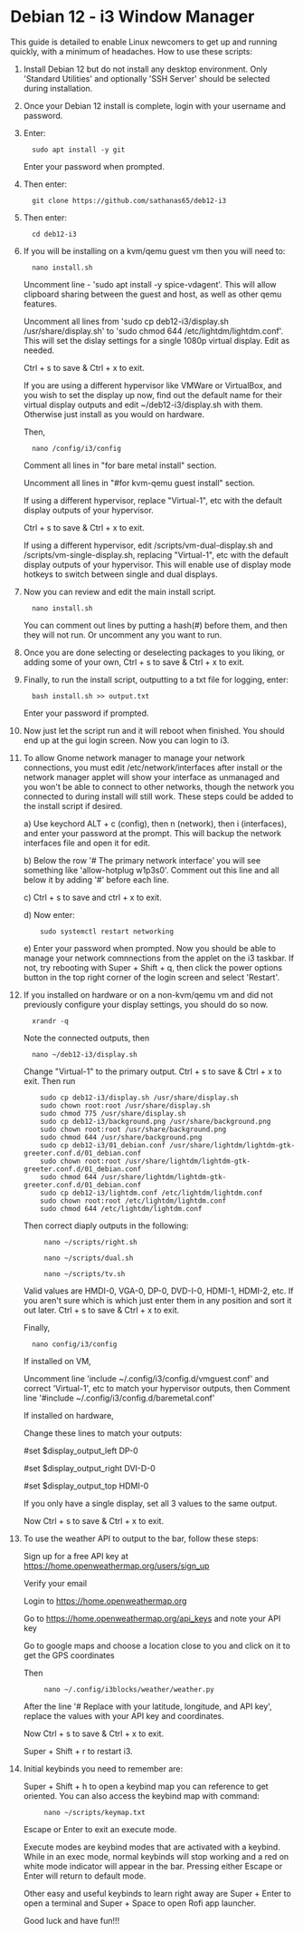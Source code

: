 Debian 12 - i3 Window Manager
===================
This guide is detailed to enable Linux newcomers to get up and running quickly, with a minimum of headaches. How to use these scripts:

1. Install Debian 12 but do not install any desktop environment. Only 'Standard Utilities' and optionally 'SSH Server' should be selected during installation. 
2. Once your Debian 12 install is complete, login with your username and password.
3. Enter:

         sudo apt install -y git
   
   Enter your password when prompted. 
4. Then enter:

         git clone https://github.com/sathanas65/deb12-i3
   
5. Then enter:

         cd deb12-i3
   
6. If you will be installing on a kvm/qemu guest vm then you will need to:

         nano install.sh

   Uncomment line - 'sudo apt install -y spice-vdagent'. This will allow clipboard sharing between the guest and host, as well as other qemu features.
   
   Uncomment all lines from 'sudo cp deb12-i3/display.sh /usr/share/display.sh' to 'sudo chmod 644 /etc/lightdm/lightdm.conf'. This will set the
      dislay settings for a single 1080p virtual display. Edit as needed.
   
   Ctrl + s to save & Ctrl + x to exit.

   If you are using a different hypervisor like VMWare or VirtualBox, and you wish to set the display up now,
      find out the default name for their virtual display outputs and edit ~/deb12-i3/display.sh with them. Otherwise just install as you would on hardware.

   Then,

         nano /config/i3/config

   Comment all lines in "for bare metal install" section.
   
   Uncomment all lines in "#for kvm-qemu guest install" section.
   
   If using a different hypervisor, replace "Virtual-1", etc with the default display outputs of your hypervisor.
   
   Ctrl + s to save & Ctrl + x to exit.
   
   If using a different hypervisor, edit /scripts/vm-dual-display.sh and /scripts/vm-single-display.sh, replacing "Virtual-1", etc with the default
      display outputs of your hypervisor. This will enable use of display mode hotkeys to switch between single and dual displays. 

7. Now you can review and edit the main install script.

         nano install.sh

    You can comment out lines by putting a hash(#) before them, and then they will not run. Or uncomment any you want to run.
    
8. Once you are done selecting or deselecting packages to you liking, or adding some of your own, Ctrl + s to save & Ctrl + x to exit.    
9. Finally, to run the install script, outputting to a txt file for logging, enter:

         bash install.sh >> output.txt

    Enter your password if prompted.
10. Now just let the script run and it will reboot when finished. You should end up at the gui login screen. Now you can login to i3.
11. To allow Gnome network manager to manage your network connections, you must  edit /etc/network/interfaces after install or the network manager applet will show your
    interface as unmanaged and you won't be able to connect to other networks, though the network you connected to during install will still work. These steps could be added to the install script
    if desired.
      
    a) Use keychord ALT + c (config), then n (network), then i (interfaces), and enter your password at the prompt. This will backup the network interfaces file and open it for edit.
      
    b) Below the row '# The primary network interface' you will see something like 'allow-hotplug w1p3s0'. Comment out this line and all below it by adding '#' before each line.
      
    c) Ctrl + s to save and ctrl + x to exit.
      
    d) Now enter:
   
            sudo systemctl restart networking
      
     e) Enter your password when prompted. Now you should be able to manage your network comnnections from the applet on the i3 taskbar. If not, try rebooting with Super + Shift + q, then
          click the power options button in the top right corner of the login screen and select 'Restart'.
      
12. If you installed on hardware or on a non-kvm/qemu vm and did not previously configure your display settings, you should do so now.

          xrandr -q

     Note the connected outputs, then

          nano ~/deb12-i3/display.sh

    Change "Virtual-1" to the primary output.
    Ctrl + s to save & Ctrl + x to exit.
    Then run

            sudo cp deb12-i3/display.sh /usr/share/display.sh
            sudo chown root:root /usr/share/display.sh
            sudo chmod 775 /usr/share/display.sh
            sudo cp deb12-i3/background.png /usr/share/background.png
            sudo chown root:root /usr/share/background.png
            sudo chmod 644 /usr/share/background.png
            sudo cp deb12-i3/01_debian.conf /usr/share/lightdm/lightdm-gtk-greeter.conf.d/01_debian.conf
            sudo chown root:root /usr/share/lightdm/lightdm-gtk-greeter.conf.d/01_debian.conf
            sudo chmod 644 /usr/share/lightdm/lightdm-gtk-greeter.conf.d/01_debian.conf
            sudo cp deb12-i3/lightdm.conf /etc/lightdm/lightdm.conf
            sudo chown root:root /etc/lightdm/lightdm.conf
            sudo chmod 644 /etc/lightdm/lightdm.conf

    Then correct diaply outputs in the following:

             nano ~/scripts/right.sh

             nano ~/scripts/dual.sh

             nano ~/scripts/tv.sh
    
    Valid values are HMDI-0, VGA-0, DP-0, DVD-I-0, HDMI-1, HDMI-2, etc. If you aren't sure which is which just enter them in any position and sort it out later.
    Ctrl + s to save & Ctrl + x to exit.

    Finally,

          nano config/i3/config
   
    If installed on VM, 
   
    Uncomment line 'include ~/.config/i3/config.d/vmguest.conf' and correct 'Virtual-1', etc to match your hypervisor outputs, then
    Comment line '#include ~/.config/i3/config.d/baremetal.conf'

    If installed on hardware, 
   
    Change these lines to match your outputs:
   
    #set $display_output_left DP-0
   
    #set $display_output_right DVI-D-0
   
    #set $display_output_top HDMI-0
         
    If you only have a single display, set all 3 values to the same output.
   
    Now Ctrl + s to save & Ctrl + x to exit.

13. To use the weather API to output to the bar, follow these steps:
    
    Sign up for a free API key at https://home.openweathermap.org/users/sign_up

    Verify your email

    Login to https://home.openweathermap.org

    Go to https://home.openweathermap.org/api_keys and note your API key

    Go to google maps and choose a location close to you and click on it to get the GPS coordinates

    Then

             nano ~/.config/i3blocks/weather/weather.py

    After the line '# Replace with your latitude, longitude, and API key', replace the values with your API key and coordinates.
    
    Now Ctrl + s to save & Ctrl + x to exit.
    
    Super + Shift + r to restart i3.


15. Initial keybinds you need to remember are:
    
    Super + Shift + h to open a keybind map you can reference to get oriented. You can also access the keybind map with command:
     
             nano ~/scripts/keymap.txt

    Escape or Enter to exit an execute mode.

    Execute modes are keybind modes that are activated with a keybind. While in an exec mode, normal keybinds will stop working and a red on white mode indicator
    will appear in the bar. Pressing either Escape or Enter will return to default mode. 

    Other easy and useful keybinds to learn right away are Super + Enter to open a terminal and Super + Space to open Rofi app launcher.
    
    Good luck and have fun!!!

